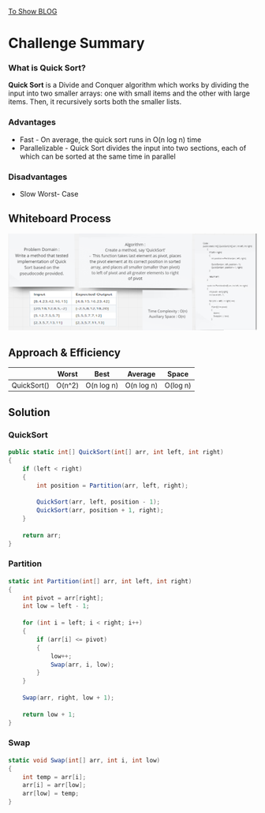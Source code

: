 [To Show BLOG](./BLOGQ.md)

# Challenge Summary

### What is Quick Sort?

**Quick Sort** is a Divide and Conquer algorithm which works by dividing the input into two smaller arrays: one with small items and the other with large items. Then, it recursively sorts both the smaller lists.

### Advantages

* Fast - On average, the quick sort runs in O(n log n) time
* Parallelizable - Quick Sort divides the input into two sections, each of which can be sorted at the same time in parallel

### Disadvantages

* Slow Worst- Case

## Whiteboard Process
![](./img/QSort.png)
## Approach & Efficiency

|  | Worst | Best | Average | Space |
|:-|:-:|:-:|:-:|:-:|
| QuickSort() | O(n^2) | O(n log n) | O(n log n) | O(log n) |
## Solution

### QuickSort

```c#
public static int[] QuickSort(int[] arr, int left, int right)
{
    if (left < right)
    {
        int position = Partition(arr, left, right);

        QuickSort(arr, left, position - 1);
        QuickSort(arr, position + 1, right);
    }

    return arr;
}
```

### Partition

```c#
static int Partition(int[] arr, int left, int right)
{
    int pivot = arr[right];
    int low = left - 1;

    for (int i = left; i < right; i++)
    {
        if (arr[i] <= pivot)
        {
            low++;
            Swap(arr, i, low);
        }
    }

    Swap(arr, right, low + 1);

    return low + 1;
}
```

### Swap

```c#
static void Swap(int[] arr, int i, int low)
{
    int temp = arr[i];
    arr[i] = arr[low];
    arr[low] = temp;
}
```

